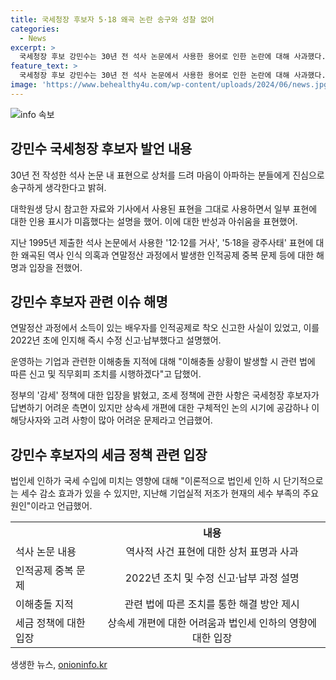```yaml
---
title: 국세청장 후보자 5·18 왜곡 논란 송구와 성찰 없어
categories:
  - News
excerpt: >
  국세청장 후보 강민수는 30년 전 석사 논문에서 사용한 용어로 인한 논란에 대해 사과했다. 또한 인적공제 중복 의혹과 처가 일가와의 이해충돌 의혹에 대해 해명했으며, 세제 정책과 법인세 인하 등에 대한 입장을 밝혔다. 특히, 12·12 거사, 5·18 광주사태 등 역사적 사건을 표현한 논문의 용어 선택에 대한 사과와 해명이 주목받고 있다.
feature_text: >
  국세청장 후보 강민수는 30년 전 석사 논문에서 사용한 용어로 인한 논란에 대해 사과했다. 또한 인적공제 중복 의혹과 처가 일가와의 이해충돌 의혹에 대해 해명했으며, 세제 정책과 법인세 인하 등에 대한 입장을 밝혔다. 특히, 12·12 거사, 5·18 광주사태 등 역사적 사건을 표현한 논문의 용어 선택에 대한 사과와 해명이 주목받고 있다.
image: 'https://www.behealthy4u.com/wp-content/uploads/2024/06/news.jpg'
---
```


<p><img src="https://www.behealthy4u.com/wp-content/uploads/2024/06/news.jpg" alt="info 속보" /></p>

<h2 data-ke-size="size26">강민수 국세청장 후보자 발언 내용</h2>

<p data-ke-size="size16">30년 전 작성한 석사 논문 내 표현으로 상처를 드려 마음이 아파하는 분들에게 진심으로 송구하게 생각한다고 밝혀.</p>

<p data-ke-size="size16">대학원생 당시 참고한 자료와 기사에서 사용된 표현을 그대로 사용하면서 일부 표현에 대한 인용 표시가 미흡했다는 설명을 했어. 이에 대한 반성과 아쉬움을 표현했어.</p>

<p data-ke-size="size16">지난 1995년 제출한 석사 논문에서 사용한 '12·12를 거사', '5·18을 광주사태' 표현에 대한 왜곡된 역사 인식 의혹과 연말정산 과정에서 발생한 인적공제 중복 문제 등에 대한 해명과 입장을 전했어. </p>

<h2 data-ke-size="size26">강민수 후보자 관련 이슈 해명</h2>

<p data-ke-size="size16">연말정산 과정에서 소득이 있는 배우자를 인적공제로 착오 신고한 사실이 있었고, 이를 2022년 초에 인지해 즉시 수정 신고·납부했다고 설명했어.</p>

<p data-ke-size="size16">운영하는 기업과 관련한 이해충돌 지적에 대해 "이해충돌 상황이 발생할 시 관련 법에 따른 신고 및 직무회피 조치를 시행하겠다"고 답했어.</p>

<p data-ke-size="size16">정부의 '감세' 정책에 대한 입장을 밝혔고, 조세 정책에 관한 사항은 국세청장 후보자가 답변하기 어려운 측면이 있지만 상속세 개편에 대한 구체적인 논의 시기에 공감하나 이해당사자와 고려 사항이 많아 어려운 문제라고 언급했어.</p>

<h2 data-ke-size="size26">강민수 후보자의 세금 정책 관련 입장</h2>

<p data-ke-size="size16">법인세 인하가 국세 수입에 미치는 영향에 대해 "이론적으로 법인세 인하 시 단기적으로는 세수 감소 효과가 있을 수 있지만, 지난해 기업실적 저조가 현재의 세수 부족의 주요 원인"이라고 언급했어.</p>

<table>
  <tr>
    <th>&nbsp;</th>
    <th style="text-align: center;">내용</th>
  </tr>
  <tr>
    <td>석사 논문 내용</td>
    <td style="text-align: center;">역사적 사건 표현에 대한 상처 표명과 사과</td>
  </tr>
  <tr>
    <td>인적공제 중복 문제</td>
    <td style="text-align: center;">2022년 조치 및 수정 신고·납부 과정 설명</td>
  </tr>
  <tr>
    <td>이해충돌 지적</td>
    <td style="text-align: center;">관련 법에 따른 조치를 통한 해결 방안 제시</td>
  </tr>
  <tr>
    <td>세금 정책에 대한 입장</td>
    <td style="text-align: center;">상속세 개편에 대한 어려움과 법인세 인하의 영향에 대한 입장</td>
  </tr>
</table>
생생한 뉴스, <a href="https://onioninfo.kr" rel="dofollow">onioninfo.kr</a>


